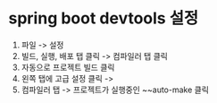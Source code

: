 # spring boot devtools 설정

1. 파일 -> 설정
2. 빌드, 실행, 배포 탭 클릭 -> 컴파일러 탭 클릭
3. 자동으로 프로젝트 빌드 클릭
4. 왼쪽 탭에 고급 설정 클릭 ->
5. 컴파일러 탭 -> 프로젝트가 실행중인 ~~auto-make 클릭